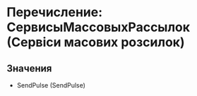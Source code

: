 ﻿# Перечисление: СервисыМассовыхРассылок (Сервіси масових розсилок)

## Значения

- SendPulse (SendPulse)

